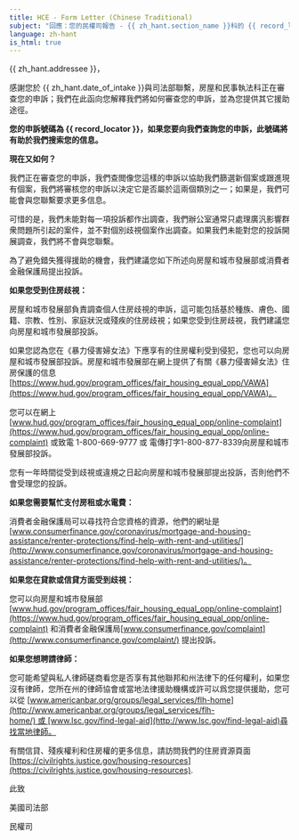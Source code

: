 ```yaml
---
title: HCE - Form Letter (Chinese Traditional)
subject: "回應：您的民權司報告 - {{ zh_hant.section_name }}科的 {{ record_locator }}"
language: zh-hant
is_html: true
---
```

{{ zh_hant.addressee }}，

感謝您於 {{ zh_hant.date_of_intake }}與司法部聯繫，房屋和民事執法科正在審查您的申訴；我們在此函向您解釋我們將如何審查您的申訴，並為您提供其它援助途徑。

**您的申訴號碼為 {{ record_locator }}，如果您要向我們查詢您的申訴，此號碼將有助於我們搜索您的信息。**

**現在又如何？**

我們正在審查您的申訴，我們查閲像您這樣的申訴以協助我們篩選新個案或跟進現有個案，我們將審核您的申訴以決定它是否屬於這兩個類別之一；如果是，我們可能會與您聯繫要求更多信息。

可惜的是，我們未能對每一項投訴都作出調查，我們辦公室通常只處理廣汎影響群衆問題所引起的案件，並不對個別歧視個案作出調查。如果我們未能對您的投訴開展調查，我們將不會與您聯繫。

為了避免錯失獲得援助的機會，我們建議您如下所述向房屋和城市發展部或消費者金融保護局提出投訴。

**如果您受到住房歧視：**

房屋和城市發展部負責調查個人住房歧視的申訴，這可能包括基於種族、膚色、國籍、宗教、性別、家庭狀況或殘疾的住房歧視；如果您受到住房歧視，我們建議您向房屋和城市發展部投訴。

如果您認為您在《暴力侵害婦女法》下應享有的住房權利受到侵犯，您也可以向房屋和城市發展部投訴。房屋和城市發展部在網上提供了有關《暴力侵害婦女法》住房保護的信息[https://www.hud.gov/program_offices/fair_housing_equal_opp/VAWA](https://www.hud.gov/program_offices/fair_housing_equal_opp/VAWA)。

您可以在網上 [www.hud.gov/program_offices/fair_‌housing_‌equal_‌‌opp/online-complaint](https://www.hud.gov/program_offices/fair_housing_equal_opp/online-complaint) 或致電 1-800-669-9777 或 電傳打字1-800-877-8339向房屋和城市發展部投訴。

您有一年時間從受到歧視或違規之日起向房屋和城市發展部提出投訴，否則他們不會受理您的投訴。

**如果您需要幫忙支付房租或水電費：**

消費者金融保護局可以尋找符合您資格的資源，他們的網址是[www.consumerfinance.gov/coronavirus/mortgage-and-housing-assistance/‌renter-protections/find-help-with-rent-and-utilities/](http://www.consumerfinance.gov/coronavirus/mortgage-and-housing-assistance/renter-protections/find-help-with-rent-and-utilities/)。

**如果您在貸款或信貸方面受到歧視：**

您可以向房屋和城市發展部[www.hud.gov/program_offices/fair_housing_equal_opp/‌online-complaint](https://www.hud.gov/program_offices/fair_housing_equal_opp/online-complaint) 和消費者金融保護局[www.consumerfinance.gov/complaint](http://www.consumerfinance.gov/complaint/) 提出投訴。

**如果您想聘請律師：**

您可能希望與私人律師磋商看您是否享有其他聯邦和州法律下的任何權利，如果您沒有律師，您所在州的律師協會或當地法律援助機構或許可以爲您提供援助，您可以從 [www.americanbar.org/groups/‌legal_‌services/flh-home](http://www.americanbar.org/groups/legal_services/flh-home/) 或 [www.lsc.gov/find-legal-aid](http://www.lsc.gov/find-legal-aid)尋找當地律師。

有關信貸、殘疾權利和住房權的更多信息，請訪問我們的住房資源頁面[https://civilrights.justice.gov/housing-resources](https://civilrights.justice.gov/housing-resources).

此致

美國司法部

民權司
